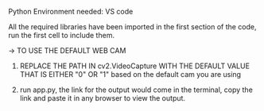 Python Environment needed: VS code

All the required libraries have been imported in the first section of the code, run the first cell to include them.

-> TO USE THE DEFAULT WEB CAM 

1. REPLACE THE PATH IN cv2.VideoCapture WITH THE DEFAULT VALUE THAT IS EITHER "0" OR "1" based on the default cam you are using

2. run app.py, the link for the output would come in the terminal, copy the link and paste it in any browser to view the output.
